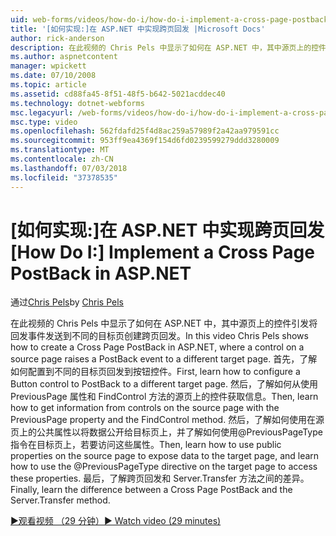 ```yaml
---
uid: web-forms/videos/how-do-i/how-do-i-implement-a-cross-page-postback-in-aspnet
title: '[如何实现:]在 ASP.NET 中实现跨页回发 |Microsoft Docs'
author: rick-anderson
description: 在此视频的 Chris Pels 中显示了如何在 ASP.NET 中，其中源页上的控件引发将回发事件发送到不同的目标创建跨页回发...
ms.author: aspnetcontent
manager: wpickett
ms.date: 07/10/2008
ms.topic: article
ms.assetid: cd88fa45-8f51-48f5-b642-5021acddec40
ms.technology: dotnet-webforms
msc.legacyurl: /web-forms/videos/how-do-i/how-do-i-implement-a-cross-page-postback-in-aspnet
msc.type: video
ms.openlocfilehash: 562fdafd25f4d8ac259a57989f2a42aa979591cc
ms.sourcegitcommit: 953ff9ea4369f154d6fd0239599279ddd3280009
ms.translationtype: MT
ms.contentlocale: zh-CN
ms.lasthandoff: 07/03/2018
ms.locfileid: "37378535"
---
```

<a name="how-do-i-implement-a-cross-page-postback-in-aspnet"></a><span data-ttu-id="d3615-103">[如何实现:]在 ASP.NET 中实现跨页回发</span><span class="sxs-lookup"><span data-stu-id="d3615-103">[How Do I:] Implement a Cross Page PostBack in ASP.NET</span></span>
====================
<span data-ttu-id="d3615-104">通过[Chris Pels](https://twitter.com/chrispels)</span><span class="sxs-lookup"><span data-stu-id="d3615-104">by [Chris Pels](https://twitter.com/chrispels)</span></span>

<span data-ttu-id="d3615-105">在此视频的 Chris Pels 中显示了如何在 ASP.NET 中，其中源页上的控件引发将回发事件发送到不同的目标页创建跨页回发。</span><span class="sxs-lookup"><span data-stu-id="d3615-105">In this video Chris Pels shows how to create a Cross Page PostBack in ASP.NET, where a control on a source page raises a PostBack event to a different target page.</span></span> <span data-ttu-id="d3615-106">首先，了解如何配置到不同的目标页回发到按钮控件。</span><span class="sxs-lookup"><span data-stu-id="d3615-106">First, learn how to configure a Button control to PostBack to a different target page.</span></span> <span data-ttu-id="d3615-107">然后，了解如何从使用 PreviousPage 属性和 FindControl 方法的源页上的控件获取信息。</span><span class="sxs-lookup"><span data-stu-id="d3615-107">Then, learn how to get information from controls on the source page with the PreviousPage property and the FindControl method.</span></span> <span data-ttu-id="d3615-108">然后，了解如何使用在源页上的公共属性以将数据公开给目标页上，并了解如何使用@PreviousPageType指令在目标页上，若要访问这些属性。</span><span class="sxs-lookup"><span data-stu-id="d3615-108">Then, learn how to use public properties on the source page to expose data to the target page, and learn how to use the @PreviousPageType directive on the target page to access these properties.</span></span> <span data-ttu-id="d3615-109">最后，了解跨页回发和 Server.Transfer 方法之间的差异。</span><span class="sxs-lookup"><span data-stu-id="d3615-109">Finally, learn the difference between a Cross Page PostBack and the Server.Transfer method.</span></span>

[<span data-ttu-id="d3615-110">&#9654;观看视频 （29 分钟）</span><span class="sxs-lookup"><span data-stu-id="d3615-110">&#9654; Watch video (29 minutes)</span></span>](https://channel9.msdn.com/Blogs/ASP-NET-Site-Videos/how-do-i-implement-a-cross-page-postback-in-aspnet)
